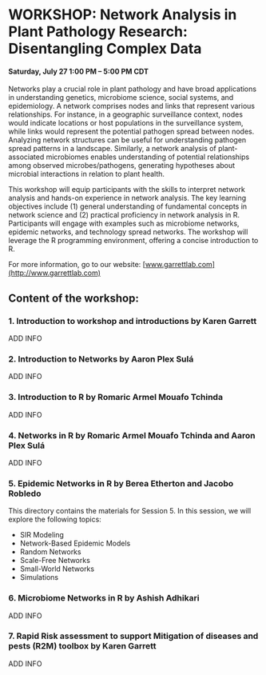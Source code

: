 ﻿# WORKSHOP: Network Analysis in Plant Pathology Research: Disentangling Complex Data
#### Saturday, July 27 1:00 PM – 5:00 PM CDT

Networks play a crucial role in plant pathology and have broad applications in understanding genetics, microbiome science, social systems, and epidemiology. A network comprises nodes and links that represent various relationships. For instance, in a geographic surveillance context, nodes would indicate locations or host populations in the surveillance system, while links would represent the potential pathogen spread between nodes. Analyzing network structures can be useful for understanding pathogen spread patterns in a landscape. Similarly, a network analysis of plant-associated microbiomes enables understanding of potential relationships among observed microbes/pathogens, generating hypotheses about microbial interactions in relation to plant health. 

This workshop will equip participants with the skills to interpret network analysis and hands-on experience in network analysis. The key learning objectives include (1) general understanding of fundamental concepts in network science and (2) practical proficiency in network analysis in R. Participants will engage with examples such as microbiome networks, epidemic networks, and technology spread networks. The workshop will leverage the R programming environment, offering a concise introduction to R. 

For more information, go to our website: [www.garrettlab.com](http://www.garrettlab.com)

## Content of the workshop:
### 1. Introduction to workshop and introductions by Karen Garrett

ADD INFO

### 2. Introduction to Networks by Aaron Plex Sulá

ADD INFO


### 3. Introduction to R by Romaric Armel Mouafo Tchinda


ADD INFO



### 4. Networks in R by Romaric Armel Mouafo Tchinda and Aaron Plex Sulá

ADD INFO


### 5. Epidemic Networks in R by Berea Etherton and Jacobo Robledo

This directory contains the materials for Session 5. In this session, we will explore the following topics:

- SIR Modeling
- Network-Based Epidemic Models
- Random Networks
- Scale-Free Networks
- Small-World Networks
- Simulations



### 6. Microbiome Networks in R by Ashish Adhikari

ADD INFO

### 7. Rapid Risk assessment to support Mitigation of diseases and pests (R2M) toolbox by Karen Garrett

ADD INFO
